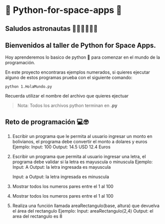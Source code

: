 # 🐍 Python-for-space-apps 🚀

## Saludos astronautas 👩🏼‍🚀👨🏼‍🚀
## Bienvenidos al taller de Python for Space Apps.

Hoy aprenderemos lo basico de python 🐍 para comenzar en el mundo de la programación.

En este proyecto encontraras ejemplos numerados, si quieres ejecutar alguno de estos programas
prueba con el siguiente comando:

` python 1.HolaMundo.py `

Recuerda utilizar el nombre del archivo que quieres ejectuar

> Nota: Todos los archivos python terminan en **.py**

## Reto de programación 💻🤓

1. Escribir un programa que le permita al usuario ingresar un monto en bolivianos, el programa debe
convertir el monto a dolares y euros
Ejemplo: 
    Input: 100
    Output: 14.5 USD 12.4 Euros

2. Escribir un programa que permita al usuario ingresar una letra, el programa debe validar si la 
letra es mayuscula o minuscula
Ejemplo:
    Input: A
    Output: la letra ingresada es mayuscula

    Input: a
    Output: la letra ingresada es minuscula

3. Mostrar todos los numeros pares entre el 1 al 100
4. Mostrar todos los numeros pares entre el 1 al 100
5. Realiza una función llamada areaRectangulo(base, altura) que devuelva el área del rectangulo
Ejemplo: 
    Input: areaRectangulo(2,4)
    Output: el area del rectangulo es 8